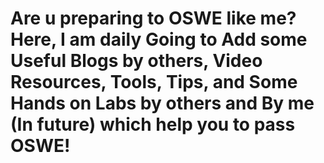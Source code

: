 # Are u preparing to OSWE like me? Here, I am daily Going to Add some Useful Blogs by others, Video Resources, Tools, Tips, and Some Hands on Labs by others and By me (In future) which help you to pass OSWE!
